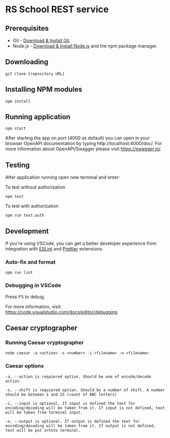 # RS School REST service

## Prerequisites

- Git - [Download & Install Git](https://git-scm.com/downloads).
- Node.js - [Download & Install Node.js](https://nodejs.org/en/download/) and the npm package manager.

## Downloading

```
git clone {repository URL}
```

## Installing NPM modules

```
npm install
```

## Running application

```
npm start
```

After starting the app on port (4000 as default) you can open
in your browser OpenAPI documentation by typing http://localhost:4000/doc/.
For more information about OpenAPI/Swagger please visit https://swagger.io/.

## Testing

After application running open new terminal and enter:

To test without authorization

```
npm test
```

To test with authorization

```
npm run test:auth
```

## Development

If you're using VSCode, you can get a better developer experience from integration with [ESLint](https://marketplace.visualstudio.com/items?itemName=dbaeumer.vscode-eslint) and [Prettier](https://marketplace.visualstudio.com/items?itemName=esbenp.prettier-vscode) extensions.

### Auto-fix and format

```
npm run lint
```

### Debugging in VSCode

Press <kbd>F5</kbd> to debug.

For more information, visit: https://code.visualstudio.com/docs/editor/debugging

## Сaesar cryptographer

### Running  Сaesar cryptographer

```
node caesar -a <action> -s <number> -i <filename> -o <filename>
```
### Сaesar options

````
-a, --action is requiered option. Should be one of encode/decode action.

-s, --shift is requiered option. Should be a number of shift. A number should be between 1 and 25 (count of ABC letters)

-i, --input is optional. If input is defined the text for encoding/decoding will be taken from it. If input is not defined, text will be taken from terminal input.

-o, --output is optional. If output is defined the text for encoding/decoding will be taken from it. If output is not defined, text will be put intoto terminal.

